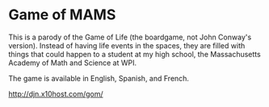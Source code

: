 # Game of MAMS

This is a parody of the Game of Life (the boardgame, not John Conway's version). Instead of having life events in the spaces, they are filled with things that could happen to a student at my high school, the Massachusetts Academy of Math and Science at WPI. 

The game is available in English, Spanish, and French.

http://djn.x10host.com/gom/
